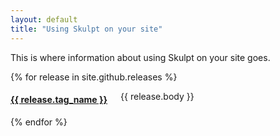 ```yaml
---
layout: default
title: "Using Skulpt on your site"
---
```

 
This is where information about using Skulpt on your site goes.

<div class="row">
{% for release in site.github.releases %}
  <div class="small-12 columns">
      <h4><a href="{{ release.url }}">{{ release.tag_name }}</a></h4>
      <p>
        {{ release.body }}
      </p>
  </div>
{% endfor %}
<div>